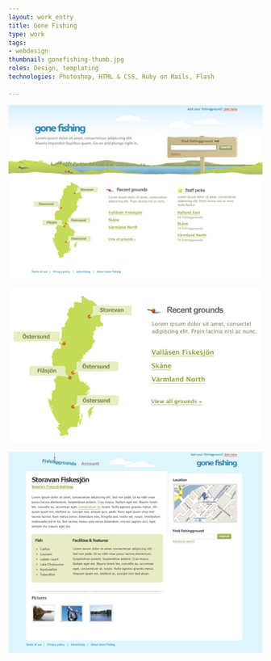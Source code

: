 ```yaml
---
layout: work_entry
title: Gone Fishing
type: work
tags:
- webdesign
thumbnail: gonefishing-thumb.jpg
roles: Design, templating
technologies: Photoshop, HTML & CSS, Ruby on Rails, Flash

---
```


<p><img src="/images/work/2010-06-15_gone_fishing_1.jpg" class="illustration" title="Screenshot 1" alt="Screenshot 1" /></p>

<p><img src="/images/work/2010-06-15_gone_fishing_2.jpg" class="illustration" title="Screenshot 2" alt="Screenshot 2" /></p>

<p><img src="/images/work/2010-06-15_gone_fishing_3.jpg" class="illustration" title="Screenshot 3" alt="Screenshot 3" /></p>

